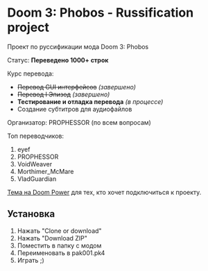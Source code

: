 # Doom 3: Phobos - Russification project

Проект по руссификации мода Doom 3: Phobos

Статус: **Переведено 1000+ строк**

Курс перевода:
  - ~~Перевод GUI интерфейсов~~ *(завершено)*
  - ~~Перевод I Эпизод~~ *(завершено)*
  - **Тестирование и отладка перевода** *(в процессе)*
  - Создание субтитров для аудиофайлов

Организатор: PROPHESSOR (по всем вопросам)

Топ переводчиков:
  1. eyef
  2. PROPHESSOR
  3. VoidWeaver
  4. Morthimer\_McMare
  5. VladGuardian

[Тема на Doom Power](http://i.iddqd.ru/viewtopic.php?t=1760) для тех, кто хочет подключиться к проекту.

## Установка

1. Нажать "Clone or download"
2. Нажать "Download ZIP"
3. Поместить в папку с модом
4. Переименовать в pak001.pk4
5. Играть ;)
